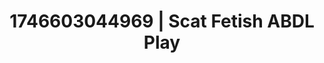 ---
categories:
- Skin worship
- AI-generated
- Slow burn erotica
- Subtle dominance
- Deep gaze
- Sensual choreography
- ASMR
- Cosplay
image: /assets/images/1746603044969.jpg
layout: post
seo:
  description: Featured content with premium Scat Fetish, ABDL Play. HD images available.
  keywords: Scat Fetish, ABDL Play
  og_image: /assets/images/1746603044969.jpg
  schema_type: VisualArtwork
tags:
- ABDL Play
- '#1746603044969'
- Scat Fetish
title: 1746603044969 | Scat Fetish ABDL Play
---